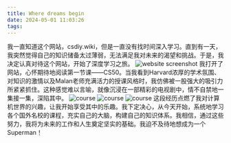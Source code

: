 ```yaml
---
title: Where dreams begin
date: 2024-05-01 11:03:26
tags:
---
```

我一直知道这个网站，csdiy.wiki，但是一直没有找时间深入学习。直到有一天，我突然觉得自己的知识储备太过薄弱，无法满足我对未来的渴望和挑战。于是，我决定认真对待这个网站，开始了深度学习之旅。
![website screenshot](image.png)
我打开了网站，心怀期待地阅读第一节课——CS50。当我看到Harvard浓厚的学术氛围、对知识的激情以及Malan老师充满活力的授课风格时，我仿佛被一股强大的吸引力所紧紧抓住。这种感觉难以言喻，就像沉浸在一部精彩的电视剧中，情不自禁地一集接一集，深陷其中。
![course](1.png) ![course](<3 10.54.21 AM.png>) ![course](<2 10.54.21 AM.png>)
这段经历点燃了我对计算机世界的兴趣，让我开始享受其中的乐趣。我下定决心，从今天开始，系统地学习各个国外名校的课程，充实自己的大脑，构建自己的知识体系。我相信，通过这些努力，我将为未来的工作和人生奠定坚实的基础。我迫不及待地想成为一个Superman！
